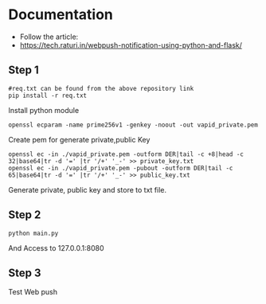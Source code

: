 # Documentation

* Follow the article:
* https://tech.raturi.in/webpush-notification-using-python-and-flask/


## Step 1
```
#req.txt can be found from the above repository link 
pip install -r req.txt
```
Install python module
```
openssl ecparam -name prime256v1 -genkey -noout -out vapid_private.pem
```
Create pem for generate private,public Key

```
openssl ec -in ./vapid_private.pem -outform DER|tail -c +8|head -c 32|base64|tr -d '=' |tr '/+' '_-' >> private_key.txt
openssl ec -in ./vapid_private.pem -pubout -outform DER|tail -c 65|base64|tr -d '=' |tr '/+' '_-' >> public_key.txt
```

Generate private, public key and store to txt file.

## Step 2 
```
python main.py
```
And Access to 127.0.0.1:8080

## Step 3
Test Web push
